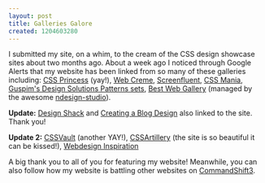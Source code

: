 ```yaml
--- 
layout: post
title: Galleries Galore
created: 1204603280
---
```

I submitted my site, on a whim, to the cream of the CSS design showcase sites about two months ago. About a week ago I noticed through Google Alerts that my website has been linked from so many of these galleries including: <a href="http://www.cssprincess.com/personal/nimbupani-designs/">CSS Princess</a> (yay!), <a href="http://www.webcreme.com/2008/02/nimbupani-designs/">Web Creme</a>, <a href="http://screenfluent.com/view/www.nimbupani.com">Screenfluent</a>, <a href="http://cssmania.com/galleries/2008/02/27/nimbupani-designs.php">CSS Mania</a>, <a href="http://www.flickr.com/photos/guspim/2295917296/">Guspim's Design Solutions Patterns sets</a>, <a href="http://bestwebgallery.com/2008/03/03/nimbupani/">Best Web Gallery</a> (managed by the awesome <a href="http://www.ndesign-studio.com/">ndesign-studio</a>). 

<strong>Update:</strong> <a href="http://www.designshack.co.uk/design/nimbupani.html">Design Shack</a> and <a href="http://www.blogdesignblog.com/gallery/blog-designs/nimbupani/">Creating a Blog Design</a> also linked to the site. Thank you! 

<strong>Update 2:</strong> <a href="http://cssvault.com/gallery/nimbupani_designs/">CSSVault</a> (another YAY!), <a href="http://www.cssartillery.com/2008/03/01/blogging/nimbupanicom/">CSSArtillery</a> (the site is so beautiful it can be kissed!), <a href="http://www.webdesigninspiration.co.uk/index.php/2008/02/29/nimbupani/">Webdesign Inspiration</a>

A big thank you to all of you for featuring my website! Meanwhile, you can also follow how my website is battling other websites on <a href="http://commandshift3.com/site/nimbupani.com">CommandShift3</a>. 
